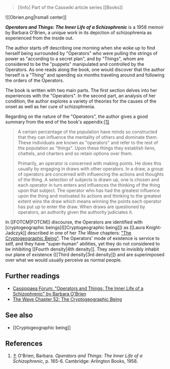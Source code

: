 > [!info] Part of the Casswiki article series [[Books]]

![[Obrien.png|hsmall center]]


_**Operators and Things: The Inner Life of a Schizophrenic**_ is a 1958 memoir by Barbara O'Brien, a unique work in its depiction of schizophrenia as experienced from the inside out.

The author starts off describing one morning when she woke up to find herself being surrounded by "Operators" who were pulling the strings of power as "according to a secret plan", and by "Things", whom are considered to be the "puppets" manipulated and controlled by the Operators. As one reads along the book, one would discover that the author herself is a "Thing" and spending six months traveling around and following the orders of the Operators.

The book is written with two main parts. The first section delves into her experiences with the "Operators". In the second part, an analysis of her condition, the author explores a variety of theories for the causes of the onset as well as her cure of schizophrenia.

Regarding on the nature of the "Operators", the author gives a good summary from the end of the book's appendix:[\[1\]](#cite_note-1)

> A certain percentage of the population have minds so constructed that they can influence the mentality of others and dominate them. These individuals are known as "operators" and refer to the rest of the population as "things". Upon these things they establish liens, chattels, and charters and so retain options over them.
> 
> Primarily, an operator is concerned with making points. He does this usually by engaging in draws with other operators. In a draw, a group of operators are concerned with influencing the actions and thoughts of the thing. A selection of subjects is drawn up, one is chosen and each operator in turn enters and influences the thinking of the thing upon that subject. The operator who has had the greatest influence upon the thing and motivated its actions and thinking to the greatest extent wins the draw which means winning the points each operator has put up to enter the draw. When draws are questioned by operators, an authority given the authority judiciates it.

In [[FOTCM|FOTCM]] discourse, the Operators are identified with [cryptogeographic beings]([[Cryptogeographic being]]) as [[Laura Knight-Jadczyk]] described in one of her _The Wave_ chapters: ["The Cryptogeographic Being"](http://cassiopaea.org/2012/01/19/the-wave-chapter-52-the-cryptogeographic-being/). The Operators' mode of existence is service to self, and they have "super-human" abilities, yet they do not considered to be inhibiting [[Fourth density|4th density]]. They seem to invisibly inhabit our plane of existence ([[Third density|3rd density]]) and are superimposed over what we would usually perceive as normal people.

Further readings
----------------

*   [Cassiopaea Forum: "Operators and Things: The Inner Life of a Schizophrenic" by Barbara O'Brien](https://cassiopaea.org/forum/index.php/topic,16183.0.html)
*   [The Wave Chapter 52: The Cryptogeographic Being](http://cassiopaea.org/2012/01/19/the-wave-chapter-52-the-cryptogeographic-being/)

See also
--------

*   [[Cryptogeographic being]]

References
----------

1.  [↑](#cite_ref-1) O'Brien, Barbara. _Operators and Things: The Inner Life of a Schizophrenic_, p. 165-6. Cambridge: Arlington Books, 1958.